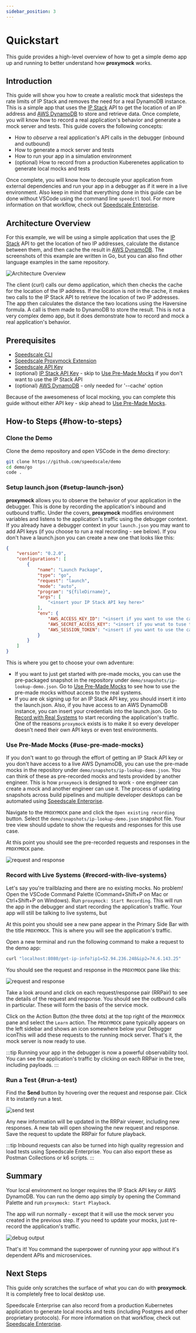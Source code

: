 ```yaml
---
sidebar_position: 3
---
```


# Quickstart

This guide provides a high-level overview of how to get a simple demo app up and running to better understand how **proxymock** works.

## Introduction

This guide will show you how to create a realistic mock that sidesteps the rate limits of IP Stack and removes the need for a real DynamoDB instance. This is a simple app that uses the [IP Stack](https://ipstack.com/) API to get the location of an IP address and [AWS DynamoDB](https://aws.amazon.com/dynamodb/) to store and retrieve data. Once complete, you will know how to record a real application's behavior and generate a mock server and tests. This guide covers the following concepts:

* How to *observe* a real application's API calls in the debugger (inbound and outbound)
* How to generate a mock server and tests
* How to run your app in a simulation environment
* (optional) How to record from a production Kuberenetes application to generate local mocks and tests

Once complete, you will know how to decouple your application from external dependencies and run your app in a debugger as if it were in a live environment. Also keep in mind that everything done in this guide can be done without VSCode using the command line `speedctl` tool. For more information on that workflow, check out [Speedscale Enterprise](../../intro.md).

## Architecture Overview

For this example, we will be using a simple application that uses the [IP Stack](https://ipstack.com/) API to get the location of two IP addresses, calculate the distance between them, and then cache the result in [AWS DynamoDB](https://aws.amazon.com/dynamodb/). The screenshots of this example are written in Go, but you can also find other language examples in the same repository.

![Architecture Overview](./quickstart/ip-lookup-demo-architecture.png)

The client (curl) calls our demo application, which then checks the cache for the location of the IP address. If the location is not in the cache, it makes two calls to the IP Stack API to retrieve the location of two IP addresses. The app then calculates the distance the two locations using the Haversine formula. A call is them made to DynamoDB to store the result. This is not a very complex demo app, but it does demonstrate how to record and mock a real application's behavior.

## Prerequisites

* [Speedscale CLI](./installation.md#install-speedctl)
* [Speedscale Proxymock Extension](./installation.md#install-proxymock-extension)
* [Speedscale API Key](./api-key.md)
* (optional) [IP Stack API Key](https://ipstack.com/) - skip to [Use Pre-Made Mocks](#use-pre-made-mocks) if you don't want to use the IP Stack API
* (optional) [AWS DynamoDB](https://aws.amazon.com/dynamodb/) - only needed for '--cache' option

Because of the awesomeness of local mocking, you can complete this guide without either API key - skip ahead to [Use Pre-Made Mocks](#running-the-demo).

## How-to Steps {#how-to-steps}

### Clone the Demo

Clone the demo repository and open VSCode in the demo directory:

```bash
git clone https://github.com/speedscale/demo
cd demo/go
code .
```

### Setup launch.json {#setup-launch-json}

**proxymock** allows you to observe the behavior of your application in the debugger. This is done by recording the application's inbound and outbound traffic. Under the covers, **proxymock** modifies environment variables and listens to the application's traffic using the debugger context. If you already have a debugger context in your `launch.json` you may want to add API keys (if you choose to run a real recording - see below). If you don't have a launch.json you can create a new one that looks like this:

```json
{
    "version": "0.2.0",
    "configurations": [
        {
            "name": "Launch Package",
            "type": "go",
            "request": "launch",
            "mode": "auto",
            "program": "${fileDirname}",
            "args": [
                "<insert your IP Stack API key here>"
            ],
            "env": {
                "AWS_ACCESS_KEY_ID": "<insert if you want to use the cache>",
                "AWS_SECRET_ACCESS_KEY": "<insert if you wnat to tuse the cahce>",
                "AWS_SESSION_TOKEN": "<insert if you want to use the cache>"
            }
        }
    ]
}
```

This is where you get to choose your own adventure:
* If you want to just get started with pre-made mocks, you can use the pre-packaged snapshot in the repository under `demo/snapshots/ip-lookup-demo.json`. Go to [Use Pre-Made Mocks](#use-pre-made-mocks) to see how to use the pre-made mocks without access to the real systems.
* If you are ok signing up for an IP Stack API key, you should insert it into the launch.json. Also, if you have access to an AWS DynamoDB instance, you can insert your credentials into the launch.json. Go to [Record with Real Systems](#record-with-live-systems) to start recording the application's traffic. One of the reasons `proxymock` exists is to make it so every developer doesn't need their own API keys or even test environments.

### Use Pre-Made Mocks {#use-pre-made-mocks}

If you don't want to go through the effort of getting an IP Stack API key or you don't have access to a live AWS DynamoDB, you can use the pre-made mocks in the repository under `demo/snapshots/ip-lookup-demo.json`.  You can think of these as pre-recorded mocks and tests provided by another engineer. This is how `proxymock` is designed to work - one engineer can create a mock and another engineer can use it. The process of updating snapshots across build pipelines and multiple developer desktops can be automated using [Speedscale Enterprise](../../intro.md).

Navigate to the `PROXYMOCK` pane and click the `Open existing recording` button. Select the `demo/snapshots/ip-lookup-demo.json` snapshot file. Your tree view should update to show the requests and responses for this use case.

At this point you should see the pre-recorded requests and responses in the `PROXYMOCK` pane.

![request and response](./quickstart/rrpairs.png)

### Record with Live Systems {#record-with-live-systems}

Let's say you're trailblazing and there are no existing mocks. No problem! Open the VSCode Command Palette (Command+Shift+P on Mac or Ctrl+Shift+P on Windows).  Run `proxymock: Start Recording`. This will run the app in the debugger and start recording the application's traffic. Your app will still be talking to live systems, but 

At this point you should see a new pane appear in the Primary Side Bar with the title `PROXYMOCK`. This is where you will see the application's traffic.

Open a new terminal and run the following command to make a request to the demo app:

```bash
curl "localhost:8080/get-ip-info?ip1=52.94.236.248&ip2=74.6.143.25"
```

You should see the request and response in the `PROXYMOCK` pane like this:

![request and response](./quickstart/rrpairs.png)

Take a look around and click on each request/response pair (RRPair) to see the details of the request and response. You should see the outbound calls in particular. These will form the basis of the service mock.

Click on the Action Button (the three dots) at the top right of the `PROXYMOCK` pane and select the `Learn` action. The `PROXYMOCK` pane typically appears on the left sidebar and shows an icon somewhere below your Debugger iconThis will add these requests to the running mock server. That's it, the mock server is now ready to use.

:::tip
Running your app in the debugger is now a powerful observability tool. You can see the application's traffic by clicking on each RRPair in the tree, including payloads.
:::
### Run a Test {#run-a-test}

Find the **Send** button by hovering over the request and response pair. Click it to instantly run a test.

![send test](./quickstart/send-test.png)

Any new information will be updated in the RRPair viewer, including new responses. A new tab will open showing the new request and response. Save the request to update the RRPair for future playback.

:::tip
Inbound requests can also be turned into high quality regression and load tests using Speedscale Enterprise. You can also export these as Postman Collections or k6 scripts.
:::

## Summary

Your local environment no longer requires the IP Stack API key or AWS DynamoDB. You can run the demo app simply by opening the Command Palette and run `proxymock: Start Playback`.

The app will run normally - except that it will use the mock server you created in the previous step. If you need to update your mocks, just re-record the application's traffic.

![debug output](./quickstart/debug-output.png)

That's it! You command the superpower of running your app without it's dependent APIs and microservices.

## Next Steps

This guide only scratches the surface of what you can do with **proxymock**. It is completely free to local desktop use.

Speedscale Enterprise can also record from a production Kubernetes application to generate local mocks and tests (including Postgres and other proprietary protocols). For more information on that workflow, check out [Speedscale Enterprise](../../intro.md).
